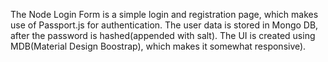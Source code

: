 The Node Login Form is a simple login and registration page, which makes use of Passport.js for authentication. The user data is stored in Mongo DB, after the password is hashed(appended with salt). The UI is created using MDB(Material Design Boostrap), which makes it somewhat responsive).
